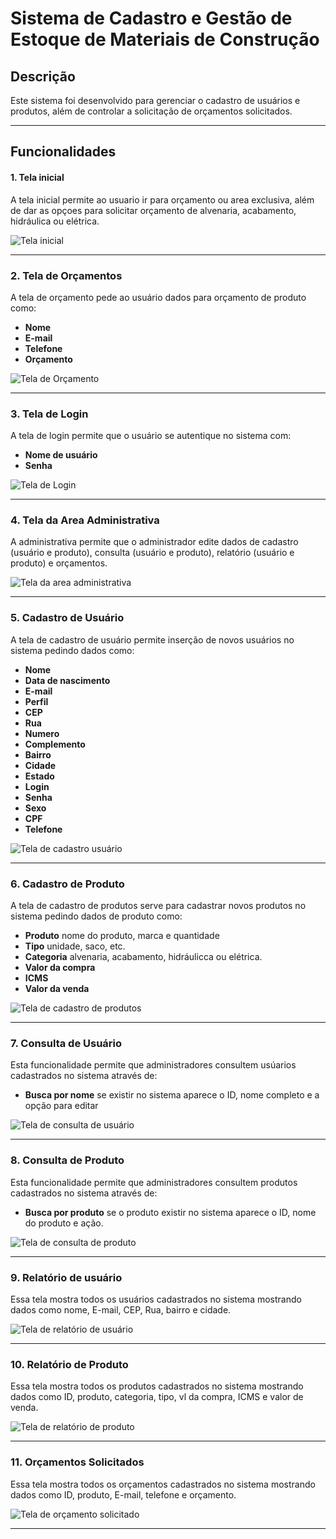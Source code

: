 # Sistema de Cadastro e Gestão de Estoque de Materiais de Construção

## Descrição

Este sistema foi desenvolvido para gerenciar o cadastro de usuários e produtos, além de controlar a solicitação de orçamentos solicitados.

---

## Funcionalidades

#### 1. Tela inicial
A tela inicial permite ao usuario ir para orçamento ou area exclusiva, além de dar as opçoes
para solicitar orçamento de alvenaria, acabamento, hidráulica ou elétrica.

![Tela inicial](imagens-readme/1Tela-inicial.jpg)

---

### 2. Tela de Orçamentos

A tela de orçamento pede ao usuário dados para orçamento de produto como:
- **Nome**
- **E-mail**
- **Telefone**
- **Orçamento**

![Tela de Orçamento](imagens-readme/2Tela-de-orcamento.jpg)

---

### 3. Tela de Login

A tela de login permite que o usuário se autentique no sistema com:
- **Nome de usuário**
- **Senha**

![Tela de Login](imagens-readme/3Tela-de-login.jpg)

---

### 4. Tela da Area Administrativa

A administrativa permite que o administrador edite dados de cadastro (usuário e produto), consulta (usuário e produto), 
relatório (usuário e produto) e orçamentos.

![Tela da area administrativa](imagens-readme/4Tela-da-area-administrativa.jpg)

---

### 5. Cadastro de Usuário

A tela de cadastro de usuário permite inserção de novos usuários no sistema pedindo dados como:
- **Nome**
- **Data de nascimento**
- **E-mail**
- **Perfil**
- **CEP**
- **Rua**
- **Numero**
- **Complemento**
- **Bairro**
- **Cidade**
- **Estado**
- **Login**
- **Senha**
- **Sexo**
- **CPF**
- **Telefone**

![Tela de cadastro usuário](imagens-readme/5Tela-de-cadastro-de-usuario.jpg)

---

### 6. Cadastro de Produto

A tela de cadastro de produtos serve para cadastrar novos produtos no sistema pedindo dados de produto como:
- **Produto** nome do produto, marca e quantidade
- **Tipo** unidade, saco, etc.
- **Categoria** alvenaria, acabamento, hidráulicca ou elétrica.
- **Valor da compra** 
- **ICMS** 
- **Valor da venda**

![Tela de cadastro de produtos](imagens-readme/6Tela-de-cadastro-de-produto.jpg)

---

### 7. Consulta de Usuário

Esta funcionalidade permite que administradores consultem usúarios cadastrados no sistema através de:
- **Busca por nome** se existir no sistema aparece o ID, nome completo e a opção para editar

![Tela de consulta de usuário](imagens-readme/7Tela-de-consulta-de-usuario.jpg)

---

### 8. Consulta de Produto

Esta funcionalidade permite que administradores consultem produtos cadastrados no sistema através de:
- **Busca por produto** se o produto existir no sistema aparece o ID, nome do  produto e ação.

![Tela de consulta de produto](imagens-readme/8Tela-de-consulta-de-produto.jpg)

---

### 9. Relatório de usuário

Essa tela mostra todos os usuários cadastrados no sistema mostrando dados como  nome, E-mail, CEP, Rua, bairro e cidade.

![Tela de relatório de usuário](imagens-readme/9Tela-de-relatorio-de-usuario.jpg)

---

### 10. Relatório de Produto

Essa tela mostra todos os produtos cadastrados no sistema mostrando dados como ID, produto, categoria, tipo, vl  da compra, ICMS e valor de venda.

![Tela de relatório de produto](imagens-readme/10Tela-de-relatorio-de-produto.jpg)

---

### 11. Orçamentos Solicitados

Essa tela mostra todos os orçamentos cadastrados no sistema mostrando dados como ID, produto, E-mail, telefone e orçamento. 

![Tela de orçamento solicitado](imagens-readme/11Tela-de-orcamentos-solicitados.jpg)

---
